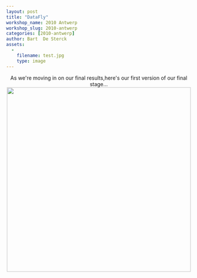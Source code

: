 ```yaml
---
layout: post
title: "DataFly"
workshop_name: 2010 Antwerp
workshop_slug: 2010-antwerp
categories: [2010-antwerp]
author: Bart  De Sterck
assets:
  -
    filename: test.jpg
    type: image
---
```

<p style="text-align: center;">As we're moving in on our final results,here's our first version of our final stage...<a href="http://workshops.nodebox.net/2010-2/wp-content/uploads/2010/02/test.jpg"><img class="aligncenter size-full wp-image-306" src="http://workshops.nodebox.net/2010-2/wp-content/uploads/2010/02/test.jpg" alt="" width="500" /></a></p>
